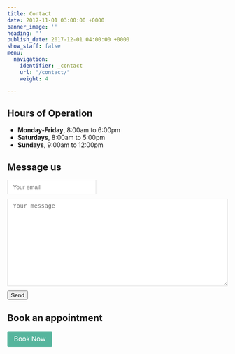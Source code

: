 ```yaml
---
title: Contact
date: 2017-11-01 03:00:00 +0000
banner_image: ''
heading: ''
publish_date: 2017-12-01 04:00:00 +0000
show_staff: false
menu:
  navigation:
    identifier: _contact
    url: "/contact/"
    weight: 4

---
```

## Hours of Operation

* **Monday-Friday**, 8:00am to 6:00pm
* **Saturdays**, 8:00am to 5:00pm
* **Sundays**, 9:00am to 12:00pm

## Message us

<form method="POST" action="https://formspree.io/info@thesensetree.com">
	<input type="email" name="email" placeholder="Your email" style="padding: 0.6em 0.9em;display:block;border: 1px solid #ddd;">
  	<textarea name="message" placeholder="Your message" style="margin-top: 10px;margin-bottom: 10px;padding: 0.6em 0.9em;display: block;width: 100%;min-height: 200px;border: 1px solid #ddd;"></textarea>
  	<button type="submit" class="pure-button button-success">Send</button>
</form>

## Book an appointment

<a class="shedul-embed-button-link" style="overflow: visible; cursor: pointer; background: rgb(86, 181, 157); color: rgb(255, 255, 255); border: 0px; display: inline-block; outline: none; padding: 10px 15px; margin: 0px; font-family: Roboto, sans-serif; font-size: 16px; line-height: 16px; text-decoration: none; border-radius: 3px; -webkit-appearance: none; box-shadow: none;" href="https://app.shedul.com/online_bookings/156708/link">Book Now</a><script>!function(e){var t="shedul-embed-button-loader",d="https:"===e.location.protocol?"https":"http",n=e.getElementsByTagName("head")[0];if(!e.getElementById(t)){var o=e.createElement("script"),p=e.createElement("style");o.id=t,o.src="https://app.shedul.com/embed_button.js".replace(/^\w+/,d),p.type="text/css",p.innerHTML=".shedul-widget-open { position: fixed; overflow:hidden; }",n.appendChild(o),n.appendChild(p)}}(document);</script>